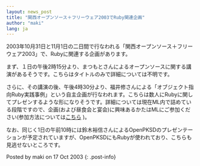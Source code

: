 ```yaml
---
layout: news_post
title: "関西オープンソース＋フリーウェア2003でRuby関連企画"
author: "maki"
lang: ja
---
```


2003年10月31日と11月1日の二日間で行なわれる「関西オープンソース＋フリーウェア2003」で、Rubyに関連する企画があります。

まず、１日の午後2時15分より、まつもとさんによるオープンソースに関する講演があるそうです。こちらはタイトルのみで詳細については不明です。

さらに、その講演の後、午後4時30分より、福井修さんによる「オブジェクト指向Ruby実践事例」という自主企画が行なわれます。こちらは数人にRubyに関してプレゼンするような形になりそうです。詳細については現在ML内で詰めている段階ですので、企画(および昼食会と宴会)に興味あるかたはMLにご参加ください(参加方法については[こちら][1]
)。

なお、同じく1日の午前10時には鈴木裕信さんによるOpenPKSDのプレゼンテーションが予定されていますが、OpenPKSDにもRubyが使われており、こちらも見逃せないところです。

Posted by maki on 17 Oct 2003
{: .post-info}



[1]: http://blade.nagaokaut.ac.jp/cgi-bin/scat.rb/ruby/ruby-list/38546 
